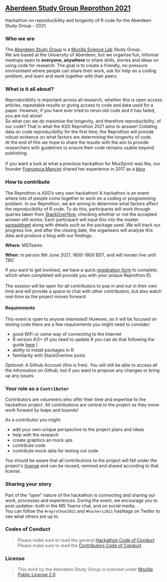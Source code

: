 ## [Aberdeen Study Group Reprothon 2021](https://github.com/AberdeenStudyGroup/Reprothon2021)

Hackathon on reproducibility and longevity of R code for the Aberdeen Study Group - 2021.


### Who we are

The [Aberdeen Study Group](https://aberdeenstudygroup.github.io/studyGroup/) is a [Mozilla Science Lab](https://www.mozillascience.org/) Study Group.  
We are based at the University of Aberdeen, but we organise fun, informal meetups open to **everyone, anywhere** to share skills, stories and ideas on using code for research. The goal is to create a friendly, no-pressure environment where people can share their work, ask for help on a coding problem, and learn and work together with their peers.

### What is it all about?

Reproducibility is important across all research, whether this is open access articles, repeatable results or giving access to code and data used for a paper. However, if you have ever tried to rerun old code and it has failed, you are not alone! 
<br>
So what can we do maximise the longevity, and therefore reproducibility, of our code? That is what the ASG Reprothon 2021 aims to answer! Collating data on code reproducibility for the first time, the Reprothon will provide robust evidence on what factors are determining the longevity of code. 
<br>
At the end of this we hope to share the results with the aim to provide researchers with guidelines to ensure their code remains usable beyond publishing.
<br>
<br>
If you want a look at what a previous hackathon for MozSprint was like, our founder [Francesca Mancini](https://github.com/FrancescaMancini) shared her experience in 2017 as a [blog](https://francescamancini.github.io/MozSprint/)

### How to contribute

The Reprothon is ASG’s very own hackathon! A hackathon is an event where lots of people come together to work on a coding or programming problem. In our Reprothon, we are aiming to determine what factors affect the reproducibility of R code. To do this, participants will work through queries taken from [StackOverflow](https://stackoverflow.com/), checking whether or not the accepted answer still works. Each participant will input this into the master [spreadsheet](https://aberdeenstudygroup.github.io/Reprothon2021/sheet.html) along with details such as the package used. We will track our progress live, and after the closing date, the organisers will analyse this data and produce a blog with our findings.


**Where**: MSTeams

**When**: in person 9th June 2021, 1600-1800 BST, and will remain live until *TBC*

If you want to get involved, we have a quick [registration form](LINK) to complete, which when completed will provide you with your unique Reprothon ID. 
<br>
<br>
The session will be open for all contributors to pop in and out in their own time and will provide a space to chat with other contributors, but also watch real-time as the project moves forward. 


#### Requirements
This event is open to anyone interested! However, as it will be focused on testing code there are a few requirements you might need to consider:

- good WiFi or some way of connecting to the Internet
- R version 4.0+ (if you need to update R you can do that following the guide [here](https://uvastatlab.github.io/phdplus/installR.html) )
- ability to install packages in R
- familiarity with StackOverlow posts


*Optional*: A Github Account (this is free). You will still be able to access all the infromation on Github, but if you want to propose any changes or bring up any issues 


### Your role as a `Contributor`

Contributors are volunteers who offer their time and expertise to the hackathon project. All contributions are central to the project as they move work forward by leaps and bounds! 

As a contributor you might: 

- add your own unique perspective to the project plans and ideas
- help with the research 
- create graphics an mock ups
- contribute code 
- contribute mock data for testing out code

You should be aware that all contributions to the project will fall under the project's [license](https://github.com/AberdeenStudyGroup/Reprothon2021/blob/main/LICENSE) and can be reused, remixed and shared according to that license. 


### Sharing your story

Part of the “open” nature of the hackathon is connecting and sharing our work, processes and experiences. During the event, we encourage you to post updates– both in the MS Teams chat, and on social media.
<br>
You can follow the `#reprothon2021` and `#hackers2021` hashtags on Twitter to see what others are up to.



### Codes of Conduct
>Please make sure to read the general [Hackathon Code of Conduct](https://github.com/AberdeenStudyGroup/Reprothon2021/blob/main/Hackathon_CODE_OF_CONDUCT.md)
>Please make sure to read the [Contributors Code of Conduct](https://github.com/AberdeenStudyGroup/Reprothon2021/blob/main/Contributors_CODE_OF_CONDUCT.md)

### License
>This work by the Aberdeen Study Group is licensed under [Mozilla Public License 2.0](https://github.com/AberdeenStudyGroup/Reprothon2021/blob/main/LICENSE)



